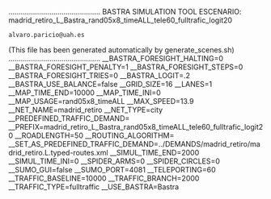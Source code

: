.............................................
    BASTRA SIMULATION TOOL
    ESCENARIO: madrid_retiro_L_Bastra_rand05x8_timeALL_tele60_fulltrafic_logit20

    alvaro.paricio@uah.es
(This file has been generated automatically by generate_scenes.sh)
.............................................
__BASTRA_FORESIGHT_HALTING=0
__BASTRA_FORESIGHT_PENALTY=1
__BASTRA_FORESIGHT_STEPS=0
__BASTRA_FORESIGHT_TRIES=0
__BASTRA_LOGIT=.2
__BASTRA_USE_BALANCE=false
__GRID_SIZE=16
__LANES=1
__MAP_TIME_END=10000
__MAP_TIME_INI=0
__MAP_USAGE=rand05x8_timeALL
__MAX_SPEED=13.9
__NET_NAME=madrid_retiro
__NET_TYPE=city
__PREDEFINED_TRAFFIC_DEMAND=
__PREFIX=madrid_retiro_L_Bastra_rand05x8_timeALL_tele60_fulltrafic_logit20
__ROADLENGTH=50
__ROUTING_ALGORITHM=
__SET_AS_PREDEFINED_TRAFFIC_DEMAND=../DEMANDS/madrid_retiro/madrid_retiro.L.typed-routes.xml
__SIMUL_TIME_END=2000
__SIMUL_TIME_INI=0
__SPIDER_ARMS=0
__SPIDER_CIRCLES=0
__SUMO_GUI=false
__SUMO_PORT=4081
__TELEPORTING=60
__TRAFFIC_BASELINE=10000
__TRAFFIC_BRANCH=2000
__TRAFFIC_TYPE=fulltraffic
__USE_BASTRA=Bastra
